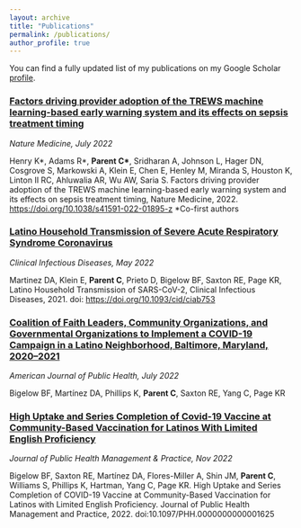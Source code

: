 ```yaml
---
layout: archive
title: "Publications"
permalink: /publications/
author_profile: true
---
```


You can find a fully updated list of my publications on my Google Scholar [profile](https://scholar.google.com/citations?hl=en&user=KAiSN1EAAAAJ).

### [Factors driving provider adoption of the TREWS machine learning-based early warning system and its effects on sepsis treatment timing](https://www.nature.com/articles/s41591-022-01895-z)

*Nature Medicine, July 2022*

Henry K\*, Adams R\*, __Parent C\*__, Sridharan A, Johnson L, Hager DN, Cosgrove S, Markowski A, Klein E, Chen E, Henley M, Miranda S, Houston K, Linton II RC, Ahluwalia AR, Wu AW, Saria S. Factors driving provider adoption of the TREWS machine learning-based early warning system and its effects on sepsis treatment
timing, Nature Medicine, 2022. https://doi.org/10.1038/s41591-022-01895-z \*Co-first authors

### [Latino Household Transmission of Severe Acute Respiratory Syndrome Coronavirus](https://academic.oup.com/cid/article/74/9/1675/6360016)

*Clinical Infectious Diseases, May 2022* 

Martinez DA, Klein E, __Parent C__, Prieto D, Bigelow BF, Saxton RE, Page KR, Latino Household Transmission of SARS-CoV-2, Clinical Infectious Diseases, 2021. doi: https://doi.org/10.1093/cid/ciab753 

### [Coalition of Faith Leaders, Community Organizations, and Governmental Organizations to Implement a COVID-19 Campaign in a Latino Neighborhood, Baltimore, Maryland, 2020–2021](https://ajph.aphapublications.org/doi/10.2105/AJPH.2022.307074)

*American Journal of Public Health, July 2022*

Bigelow BF, Martínez DA, Phillips K, __Parent C__, Saxton RE, Yang C, Page KR

### [High Uptake and Series Completion of Covid-19 Vaccine at Community-Based Vaccination for Latinos With Limited English Proficiency](https://pubmed.ncbi.nlm.nih.gov/36074797/)

*Journal of Public Health Management & Practice, Nov 2022*

Bigelow BF, Saxton RE, Martínez DA, Flores-Miller A, Shin JM, __Parent C__, Williams S, Phillips K, Hartman, Yang C, Page KR. High Uptake and Series Completion of COVID-19 Vaccine at Community-Based Vaccination for Latinos with Limited English Proficiency. Journal of Public Health Management and Practice, 2022. doi:10.1097/PHH.0000000000001625 
